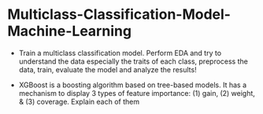 # Multiclass-Classification-Model-Machine-Learning

- Train a multiclass classification model. Perform EDA and try to understand the data especially the traits of each class, preprocess the data, train, evaluate the model and analyze the results!
  
- XGBoost is a boosting algorithm based on tree-based models. It has a mechanism to display 3 types of feature importance: (1) gain, (2) weight, & (3) coverage. Explain each of them
